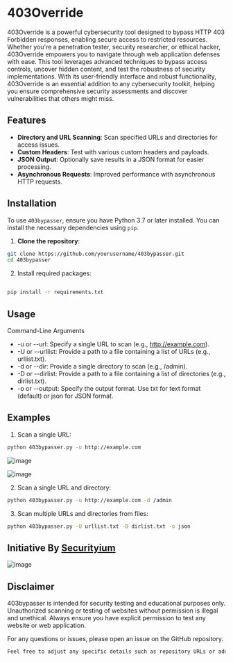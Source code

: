 # 403Override

403Override is a powerful cybersecurity tool designed to bypass HTTP 403 Forbidden responses, enabling secure access to restricted resources. Whether you're a penetration tester, security researcher, or ethical hacker, 403Override empowers you to navigate through web application defenses with ease. This tool leverages advanced techniques to bypass access controls, uncover hidden content, and test the robustness of security implementations. With its user-friendly interface and robust functionality, 403Override is an essential addition to any cybersecurity toolkit, helping you ensure comprehensive security assessments and discover vulnerabilities that others might miss.

## Features

- **Directory and URL Scanning**: Scan specified URLs and directories for access issues.
- **Custom Headers**: Test with various custom headers and payloads.
- **JSON Output**: Optionally save results in a JSON format for easier processing.
- **Asynchronous Requests**: Improved performance with asynchronous HTTP requests.

## Installation

To use `403bypasser`, ensure you have Python 3.7 or later installed. You can install the necessary dependencies using `pip`.

1. **Clone the repository**:
```bash
git clone https://github.com/yourusername/403bypasser.git
cd 403bypasser
```

2. Install required packages:
```bash

pip install -r requirements.txt
```

## Usage
Command-Line Arguments
- -u or --url: Specify a single URL to scan (e.g., http://example.com).
- -U or --urllist: Provide a path to a file containing a list of URLs (e.g., urllist.txt).
- -d or --dir: Provide a single directory to scan (e.g., /admin).
- -D or --dirlist: Provide a path to a file containing a list of directories (e.g., dirlist.txt).
- -o or --output: Specify the output format. Use txt for text format (default) or json for JSON format.

## Examples
1. Scan a single URL:
```bash
python 403bypasser.py -u http://example.com
```
![image](https://github.com/user-attachments/assets/08a3e088-413f-4f7e-93cb-d29b44abad1e)

![image](https://github.com/user-attachments/assets/db08db75-fa04-475b-aae7-7b5a483d253c)


2. Scan a single URL and directory:
```bash
python 403bypasser.py -u http://example.com -d /admin
```

3. Scan multiple URLs and directories from files:
```bash
python 403bypasser.py -U urllist.txt -D dirlist.txt -o json
```

## Initiative By [Securityium](https://www.securityium.com/)
![image](https://github.com/user-attachments/assets/c40d3572-c9f1-42ae-b78c-151c748b24c6)


## Disclaimer
403bypasser is intended for security testing and educational purposes only. Unauthorized scanning or testing of websites without permission is illegal and unethical. Always ensure you have explicit permission to test any website or web application.

For any questions or issues, please open an issue on the GitHub repository.
```sh
Feel free to adjust any specific details such as repository URLs or additional information as needed.
```
